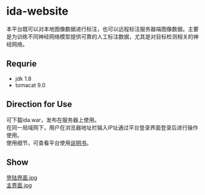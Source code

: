 # ida-website
本平台既可以对本地图像数据进行标注，也可以远程标注服务器端图像数据。主要是为训练不同神经网络模型提供可靠的人工标注数据，尤其是对目标检测相关的神经网络。
## Requrie
* jdk 1.8
* tomacat 9.0
## Direction for Use
可下载ida.war，发布在服务器上使用。<br>
在同一局域网下，用户在浏览器地址栏输入IP址通过平台登录界面登录后进行操作使用。<br>
使用细节，可查看平台使用[说明书](https://github.com/SmartImagingLab/ida-website/blob/master/%E4%BD%BF%E7%94%A8%E8%AF%B4%E6%98%8E%E4%B9%A6.pdf)。
## Show
[登陆界面.jpg](https://github.com/SmartImagingLab/ida-website/tree/master/images/登录界面.jpg) <br>
[主界面.jpg](https://github.com/SmartImagingLab/ida-website/tree/master/images/主界面.jpg)
